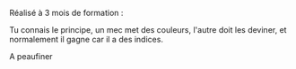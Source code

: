 Réalisé à 3 mois de formation :  

Tu connais le principe, un mec met des couleurs, l'autre doit les deviner, et normalement il gagne car il a des indices.  

A peaufiner
